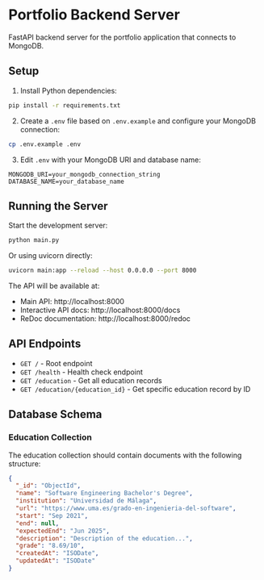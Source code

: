 # Portfolio Backend Server

FastAPI backend server for the portfolio application that connects to MongoDB.

## Setup

1. Install Python dependencies:
```bash
pip install -r requirements.txt
```

2. Create a `.env` file based on `.env.example` and configure your MongoDB connection:
```bash
cp .env.example .env
```

3. Edit `.env` with your MongoDB URI and database name:
```
MONGODB_URI=your_mongodb_connection_string
DATABASE_NAME=your_database_name
```

## Running the Server

Start the development server:
```bash
python main.py
```

Or using uvicorn directly:
```bash
uvicorn main:app --reload --host 0.0.0.0 --port 8000
```

The API will be available at:
- Main API: http://localhost:8000
- Interactive API docs: http://localhost:8000/docs
- ReDoc documentation: http://localhost:8000/redoc

## API Endpoints

- `GET /` - Root endpoint
- `GET /health` - Health check endpoint
- `GET /education` - Get all education records
- `GET /education/{education_id}` - Get specific education record by ID

## Database Schema

### Education Collection

The education collection should contain documents with the following structure:

```json
{
  "_id": "ObjectId",
  "name": "Software Engineering Bachelor's Degree",
  "institution": "Universidad de Málaga",
  "url": "https://www.uma.es/grado-en-ingenieria-del-software",
  "start": "Sep 2021",
  "end": null,
  "expectedEnd": "Jun 2025",
  "description": "Description of the education...",
  "grade": "8.69/10",
  "createdAt": "ISODate",
  "updatedAt": "ISODate"
}
```
